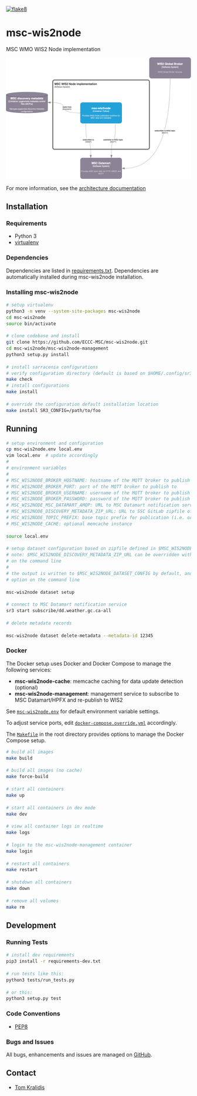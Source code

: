 [![flake8](https://github.com/ECCC-MSC/msc-wis2node/workflows/flake8/badge.svg)](https://github.com/ECCC-MSC/msc-wis2node/actions)

# msc-wis2node

MSC WMO WIS2 Node implementation

<a href="https://github.com/ECCC-MSC/msc-wis2node/blob/main/docs/architecture/c4-container.png"><img alt="MSC WIS2 Node C4 container diagram" src="https://github.com/ECCC-MSC/msc-wis2node/blob/main/docs/architecture/c4-container.png" width="800"/></a>

For more information, see the [architecture documentation](https://github.com/ECCC-MSC/msc-wis2node/blob/main/docs/architecture)

## Installation

### Requirements
- Python 3
- [virtualenv](https://virtualenv.pypa.io)

### Dependencies
Dependencies are listed in [requirements.txt](requirements.txt). Dependencies
are automatically installed during msc-wis2node installation.

### Installing msc-wis2node

```bash
# setup virtualenv
python3 -m venv --system-site-packages msc-wis2node
cd msc-wis2node
source bin/activate

# clone codebase and install
git clone https://github.com/ECCC-MSC/msc-wis2node.git
cd msc-wis2node/msc-wis2node-management
python3 setup.py install

# install sarracenia configurations
# verify configuration directory (default is based on $HOME/.config/sr3)
make check
# install configurations
make install

# override the configuration default installation location
make install SR3_CONFIG=/path/to/foo
```

## Running

```bash
# setup environment and configuration
cp msc-wis2node.env local.env
vim local.env  # update accordingly
#
# environment variables
#
# MSC_WIS2NODE_BROKER_HOSTNAME: hostname of the MQTT broker to publish to
# MSC_WIS2NODE_BROKER_PORT: port of the MQTT broker to publish to
# MSC_WIS2NODE_BROKER_USERNAME: username of the MQTT broker to publish to=admin
# MSC_WIS2NODE_BROKER_PASSWORD: password of the MQTT broker to publish to
# MSC_WIS2NODE_MSC_DATAMART_AMQP: URL to MSC Datamart notification service
# MSC_WIS2NODE_DISCOVERY_METADATA_ZIP_URL: URL to SSC GitLab zipfile of MSC discovery metadata
# MSC_WIS2NODE_TOPIC_PREFIX: base topic prefix for publication (i.e. origin/a/wis2/ca-eccc-msc)
# MSC_WIS2NODE_CACHE: optional memcache instance

source local.env

# setup dataset configuration based on zipfile defined in $MSC_WIS2NODE_DISCOVERY_METADATA_ZIP_URL
# note: $MSC_WIS2NODE_DISCOVERY_METADATA_ZIP_URL can be overridden with the --metadata-zipfile option
# on the command line
#
# the output is written to $MSC_WIS2NODE_DATASET_CONFIG by default, and can be overriden with the --output
# option on the command line

msc-wis2node dataset setup

# connect to MSC Datamart notification service
sr3 start subscribe/dd.weather.gc.ca-all

# delete metadata records

msc-wis2node dataset delete-metadata --metadata-id 12345
```

### Docker

The Docker setup uses Docker and Docker Compose to manage the following services:

- **msc-wis2node-cache**: memcache caching for data update detection (optional)
- **msc-wis2node-management**: management service to subscribe to MSC Datamart/HPFX and re-publish to WIS2

See [`msc-wis2node.env`](msc-wis2node.env) for default environment variable settings.

To adjust service ports, edit [`docker-compose.override.yml`](docker-compose.override.yml) accordingly.

The [`Makefile`](Makefile) in the root directory provides options to manage the Docker Compose setup.

```bash
# build all images
make build

# build all images (no cache)
make force-build

# start all containers
make up

# start all containers in dev mode
make dev

# view all container logs in realtime
make logs

# login to the msc-wis2node-management container
make login

# restart all containers
make restart

# shutdown all containers
make down

# remove all volumes
make rm
```


## Development

### Running Tests

```bash
# install dev requirements
pip3 install -r requirements-dev.txt

# run tests like this:
python3 tests/run_tests.py

# or this:
python3 setup.py test
```

### Code Conventions

* [PEP8](https://www.python.org/dev/peps/pep-0008)

### Bugs and Issues

All bugs, enhancements and issues are managed on [GitHub](https://github.com/ECCC-MSC/msc-wis2node/issues).

## Contact

* [Tom Kralidis](https://github.com/tomkralidis)
